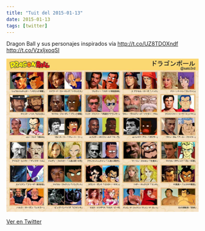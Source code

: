 ```yaml
---
title: "Tuit del 2015-01-13"
date: 2015-01-13
tags: [twitter]
---
```


Dragon Ball y sus personajes inspirados vía http://t.co/UZ8TDOXndf http://t.co/VzxljxoqSI

![Imagen](/assets/images/555080226930446336-B7QKhYhCIAALGdo.jpg)

[Ver en Twitter](https://twitter.com/i/web/status/555080226930446336)
